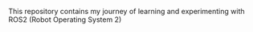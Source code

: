 This repository contains my journey of learning and experimenting with ROS2 (Robot Operating System 2)
